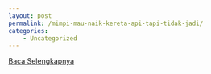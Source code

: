 ```yaml
---
layout: post
permalink: /mimpi-mau-naik-kereta-api-tapi-tidak-jadi/
categories:
    - Uncategorized
---
```


[Baca Selengkapnya](/03)